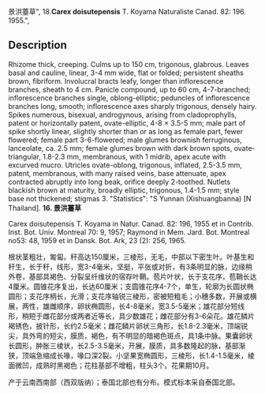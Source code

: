 景洪薹草",
18.**Carex doisutepensis** T. Koyama Naturaliste Canad. 82: 196. 1955.",

## Description
Rhizome thick, creeping. Culms up to 150 cm, trigonous, glabrous. Leaves basal and cauline, linear, 3-4 mm wide, flat or folded; persistent sheaths brown, fibriform. Involucral bracts leafy, longer than inflorescence branches, sheath to 4 cm. Panicle compound, up to 60 cm, 4-7-branched; inflorescence branches single, oblong-elliptic; peduncles of inflorescence branches long, smooth; inflorescence axes sharply trigonous, densely hairy. Spikes numerous, bisexual, androgynous, arising from cladoprophylls, patent or horizontally patent, ovate-elliptic, 4-8 × 3.5-5 mm; male part of spike shortly linear, slightly shorter than or as long as female part, fewer flowered; female part 3-6-flowered; male glumes brownish ferruginous, lanceolate, ca. 2.5 mm; female glumes brown with dark brown spots, ovate-triangular, 1.8-2.3 mm, membranous, with 1 midrib, apex acute with excurved mucro. Utricles ovate-oblong, trigonous, inflated, 2.5-3.5 mm, patent, membranous, with many raised veins, base attenuate, apex contracted abruptly into long beak, orifice deeply 2-toothed. Nutlets blackish brown at maturity, broadly elliptic, trigonous, 1.4-1.5 mm; style base not thickened; stigmas 3.
  "Statistics": "S Yunnan (Xishuangbanna) [N Thailand].
**16. 景洪薹草**

Carex doisutepensis T. Koyama in Natur. Canad. 82: 196, 1955 et in Contrib. Inst. Bot. Univ. Montreal 70: 9, 1957; Raymond in Mem. Jard. Bot. Montreal no53: 48, 1959 et in Dansk. Bot. Ark, 23 (2): 256, 1965.

根状茎粗壮，匍匐。秆高达150厘米，三棱形，无毛，中部以下密生叶。叶基生和秆生，长于秆，线形，宽3-4毫米，坚挺，平张或对折，有3条明显的脉，边缘稍外卷，基部具褐色、分裂呈纤维状的宿存叶鞘。苞片叶状，长于支花序，苞鞘长达4厘米。圆锥花序复出，长达60厘米；支圆锥花序4-7个，单生，轮廓为长圆状椭圆形；支花序柄长，光滑；支花序轴锐三棱形，密被短粗毛；小穗多数，开展或横展，两性，雄雌顺序，卵状椭圆形，长4-8毫米，宽3.5-5毫米；雄花部分短线形，稍短于雌花部分或两者近等长，具少数雄花；雌花部分有3-6朵花。雄花鳞片褐锈色，披针形，长约2.5毫米；雌花鳞片卵状三角形，长1.8-2.3毫米，顶端锐尖，具外弯的短尖，膜质，褐色，有不明显的暗褐色斑点，具1条中脉。果囊卵状长圆形，肿胀三棱状，长2.5-3.5毫米，开展，膜质，具多数隆起的脉，基部渐狭，顶端急缩成长喙，喙口深2裂。小坚果宽椭圆形，三棱形，长1.4-1.5毫米，棱面微凹，成熟时黑褐色；花柱基部不增粗，柱头3个。花果期10月。

产于云南西南部（西双版纳）；泰国北部也有分布。模式标本采自泰国北部。
